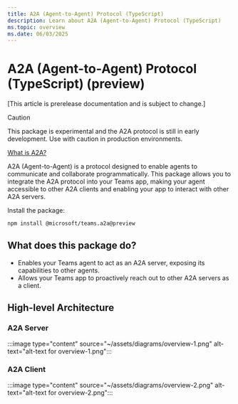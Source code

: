 ```yaml
---
title: A2A (Agent-to-Agent) Protocol (TypeScript)
description: Learn about A2A (Agent-to-Agent) Protocol (TypeScript)
ms.topic: overview
ms.date: 06/03/2025
---
```


# A2A (Agent-to-Agent) Protocol (TypeScript) (preview)

[This article is prerelease documentation and is subject to change.]

> [!CAUTION]
> This package is experimental and the A2A protocol is still in early development. Use with caution in production environments.

[What is A2A?](https://google.github.io/A2A)

A2A (Agent-to-Agent) is a protocol designed to enable agents to communicate and collaborate programmatically. This package allows you to integrate the A2A protocol into your Teams app, making your agent accessible to other A2A clients and enabling your app to interact with other A2A servers.

Install the package:

```bash
npm install @microsoft/teams.a2a@preview
```

## What does this package do?

-   Enables your Teams agent to act as an A2A server, exposing its capabilities to other agents.
-   Allows your Teams app to proactively reach out to other A2A servers as a client.

## High-level Architecture

### A2A Server
:::image type="content" source="~/assets/diagrams/overview-1.png" alt-text="alt-text for overview-1.png":::

### A2A Client

:::image type="content" source="~/assets/diagrams/overview-2.png" alt-text="alt-text for overview-2.png":::